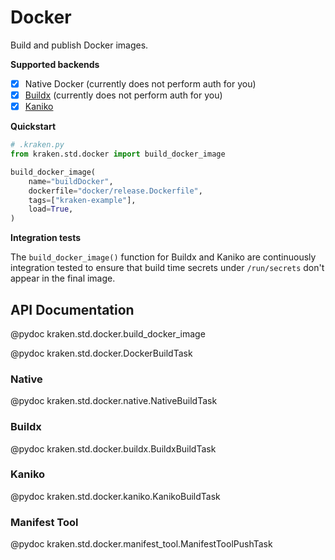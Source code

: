 # Docker

  [Kaniko]: https://github.com/GoogleContainerTools/kaniko
  [Buildx]: https://docs.docker.com/buildx/working-with-buildx/

Build and publish Docker images.

__Supported backends__

* [x] Native Docker (currently does not perform auth for you)
* [x] [Buildx][] (currently does not perform auth for you)
* [x] [Kaniko][]

__Quickstart__

```py
# .kraken.py
from kraken.std.docker import build_docker_image

build_docker_image(
    name="buildDocker",
    dockerfile="docker/release.Dockerfile",
    tags=["kraken-example"],
    load=True,
)
```

__Integration tests__

The `build_docker_image()` function for Buildx and Kaniko are continuously integration tested to ensure that build
time secrets under `/run/secrets` don't appear in the final image.


## API Documentation

@pydoc kraken.std.docker.build_docker_image

@pydoc kraken.std.docker.DockerBuildTask

### Native

@pydoc kraken.std.docker.native.NativeBuildTask

### Buildx

@pydoc kraken.std.docker.buildx.BuildxBuildTask

### Kaniko

@pydoc kraken.std.docker.kaniko.KanikoBuildTask

### Manifest Tool

@pydoc kraken.std.docker.manifest_tool.ManifestToolPushTask
